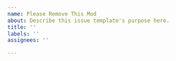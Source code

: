 ```yaml
---
name: Please Remove This Mod
about: Describe this issue template's purpose here.
title: ''
labels: ''
assignees: ''

---
```



